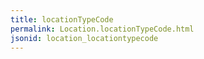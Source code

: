 ```yaml
---
title: locationTypeCode
permalink: Location.locationTypeCode.html
jsonid: location_locationtypecode
---
```

